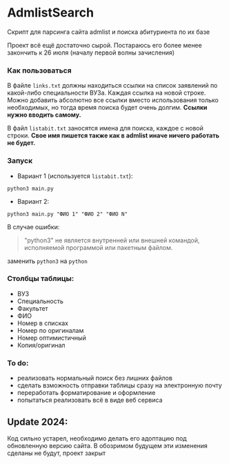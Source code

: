 # AdmlistSearch
Скрипт для парсинга сайта admlist и поиска абитуриента по их базе

Проект всё ещё достаточно сырой. Постараюсь его более менее закончить к 26 июля (началу первой волны зачисления)

### Как пользоваться
  В файле `links.txt` должны находиться ссылки на список заявлений по какой-либо специальности ВУЗа. Каждая ссылка на новой строке. Можно добавить абсолютно все ссылки вместо использования только необходимых, но тогда время поиска будет очень долгим. **Ссылки нужно вводить самому.**

  В файл `listabit.txt` заносятся имена для поиска, каждое с новой строки. **Свое имя пишется также как в admlist иначе ничего работать не будет.**
  
### Запуск
  * Вариант 1 (используется `listabit.txt`):
  
  `python3 main.py`
  
  * Вариант 2:
  
  `python3 main.py "ФИО 1" "ФИО 2" "ФИО N"`
  
  В случае ошибки:
  > "python3" не является внутренней или внешней
  >  командой, исполняемой программой или пакетным файлом.
  
  заменить `python3` на `python`

### Столбцы таблицы:
* ВУЗ
* Специальность
* Факультет
* ФИО
* Номер в списках
* Номер по оригиналам
* Номер оптимистичный
* Копия/оригинал

### To do:
* реализовать нормальный поиск без лишних файлов
* сделать взможность отправки таблицы сразу на электронную почту
* переработать форматирование и оформление
* попытаться реализовать всё в виде веб сервиса

## Update 2024:
Код сильно устарел, необходимо делать его адоптацию под обновленную версию сайта. В обозримом будущем эти изменения сделаны не будут, проект закрыт
